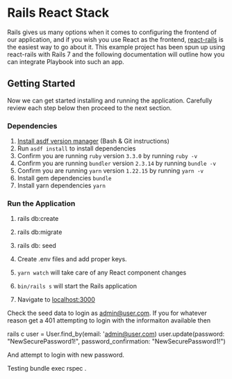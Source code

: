 # Rails React Stack

Rails gives us many options when it comes to configuring the frontend of our application, and if you wish you use React as the frontend, [react-rails](https://github.com/reactjs/react-rails) is the easiest way to go about it. This example project has been spun up using react-rails with Rails 7 and the following documentation will outline how you can integrate Playbook into such an app.

## Getting Started

Now we can get started installing and running the application. Carefully review each step below then proceed to the next section.

### Dependencies

1. [Install asdf version manager](https://asdf-vm.com/guide/getting-started.html) (Bash & Git instructions)
1. Run `asdf install` to install dependencies
1. Confirm you are running `ruby` version `3.3.0` by running `ruby -v`
1. Confirm you are running `bundler` version `2.3.14` by running `bundle -v`
1. Confirm you are running `yarn` version `1.22.15` by running `yarn -v`
1. Install gem dependencies `bundle`
1. Install yarn dependencies `yarn`

### Run the Application

1. rails db:create
1. rails db:migrate
1. rails db: seed

1. Create .env files and add proper keys.

1. `yarn watch` will take care of any React component changes
1. `bin/rails s` will start the Rails application
1. Navigate to [localhost:3000](http://localhost:3000)

Check the seed data to login as admin@user.com. If you for whatever reason get a 401 attempting to login with the informaiton available then

rails c
user = User.find_by(email: 'admin@user.com)
user.update(password: "NewSecurePassword1!", password_confirmation: "NewSecurePassword1!")

And attempt to login with new password.

Testing
bundle exec rspec .

